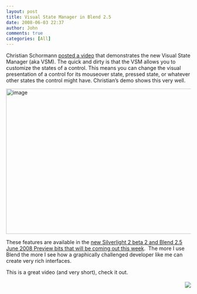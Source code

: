 ```yaml
---
layout: post
title: Visual State Manager in Blend 2.5
date: 2008-06-03 22:37
author: John
comments: true
categories: [All]
---
```

<p>Christian Schormann <a href="http://electricbeach.org/?p=98">posted a video</a> that demonstrates the new Visual State Manager (aka VSM). The quick and dirty is that the VSM allows you to customize the states of a control. This means you can change the visual presentation of a control for its mouseover state, pressed state, or whatever other states the control might have. Christian’s demo shows this very well. </p>  <p><a href="/wp-content/uploads/files/media/image/WindowsLiveWriter/VisualStateManager_13CA7/image_2.png"><img title="image" style="border-right: 0px; border-top: 0px; border-left: 0px; border-bottom: 0px" height="396" alt="image" src="/wp-content/uploads/files/media/image/WindowsLiveWriter/VisualStateManager_13CA7/image_thumb.png" width="527" border="0" /></a> </p>  <p>These features are available in the <a href="/all/silverlight-2-beta-2-this-week/">new Silverlight 2 beta 2 and Blend 2.5 June 2008 Preview bits that will be coming out this week</a>.&#160; The more I use Blend the more I see how a graphically challenged developer like me can create very rich interfaces.</p>  <p>This is a great video (and very short), check it out.</p><div class="wlWriterHeaderFooter" style="text-align:right; margin:0px; padding:4px 0px 4px 0px;"><a href="http://www.dotnetkicks.com/kick/?url=/all/visual-state-manager/"><img src="http://www.dotnetkicks.com/Services/Images/KickItImageGenerator.ashx?url=/all/visual-state-manager/&amp;bgcolor=0080C0&amp;fgcolor=FFFFFF&amp;border=000000&amp;cbgcolor=D4E1ED&amp;cfgcolor=000000" border="0/"></a></div>

